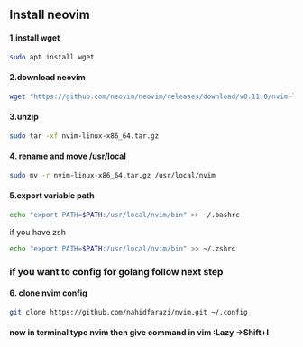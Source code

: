 ## Install neovim

#### 1.install wget
```sh
sudo apt install wget
```
#### 2.download neovim
```sh
wget "https://github.com/neovim/neovim/releases/download/v0.11.0/nvim-linux-x86_64.tar.gz"
```
#### 3.unzip
```sh
sudo tar -xf nvim-linux-x86_64.tar.gz
```
#### 4. rename and move /usr/local
```sh
sudo mv -r nvim-linux-x86_64.tar.gz /usr/local/nvim
```
#### 5.export variable path
```sh
echo "export PATH=$PATH:/usr/local/nvim/bin" >> ~/.bashrc
```
if you have zsh
```sh
echo "export PATH=$PATH:/usr/local/nvim/bin" >> ~/.zshrc
```
### if you want to config for golang follow next step

#### 6. clone nvim config
```sh
git clone https://github.com/nahidfarazi/nvim.git ~/.config
```
#### now in terminal type nvim then give command in vim :Lazy ->Shift+I
